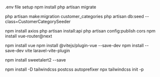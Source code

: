 
.env file setup
npm install
php artisan migrate

php artisan make:migration customer_categories
php artisan db:seed --class=CustomerCategorySeeder

npm install axios
php artisan install:api
php artisan config:publish cors
npm install vue-router@next



npm install vue
npm install @vitejs/plugin-vue --save-dev
npm install --save-dev vite laravel-vite-plugin

npm install sweetalert2 --save


npm install -D tailwindcss postcss autoprefixer
npx tailwindcss init -p